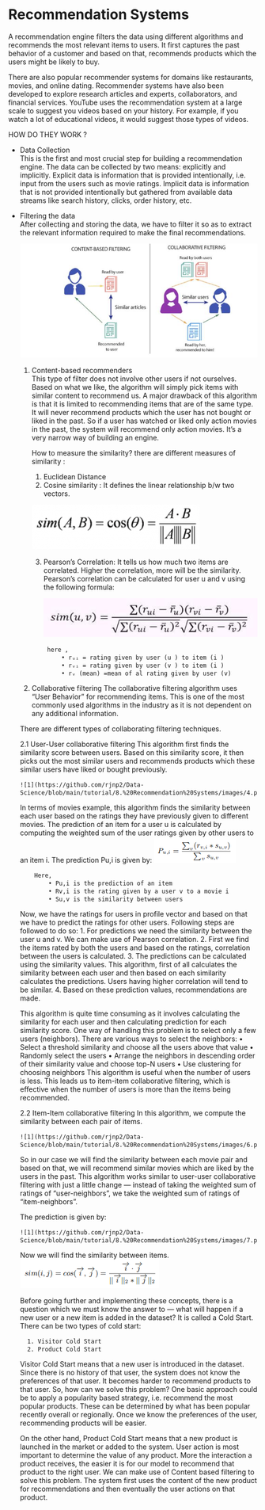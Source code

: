 # Recommendation Systems
A recommendation engine filters the data using different algorithms and recommends the most relevant items to users. It first captures the past behavior of a customer and based on that, recommends products which the users might be likely to buy.

There are also popular recommender systems for domains like restaurants, movies, and online dating. Recommender systems have also been developed to explore research articles and experts, collaborators, and financial services. YouTube uses the recommendation system at a large scale to suggest you videos based on your history. For example, if you watch a lot of educational videos, it would suggest those types of videos.

HOW DO THEY WORK ? 
- Data Collection \
This is the first and most crucial step for building a recommendation engine. The data can be collected by two means: explicitly and implicitly. 
Explicit data is information that is provided intentionally, i.e. input from the users such as movie ratings.
Implicit data is information that is not provided intentionally but gathered from available data streams like search history, clicks, order history, etc.

- Filtering the data \
  After collecting and storing the data, we have to filter it so as to extract the relevant information required to make the final recommendations.

  ![1](https://github.com/rjnp2/Data-Science/blob/main/tutorial/8.%20Recommendation%20Systems/images/1.png)

    1. Content-based recommenders \
        This type of filter does not involve other users if not ourselves. Based on what we like, the algorithm will simply pick items with similar content to recommend us.
        A major drawback of this algorithm is that it is limited to recommending items that are of the same type. It will never recommend products which the user has not bought or liked in the past. So if a user has watched or liked only action movies in the past, the system will recommend only action movies. It’s a very narrow way of building an engine.

        How to measure the similarity? there are different measures of similarity :
        1. Euclidean Distance
        2. Cosine similarity :
          It defines the linear relationship b/w two vectors.

          ![1](https://github.com/rjnp2/Data-Science/blob/main/tutorial/8.%20Recommendation%20Systems/images/2.png)

        3. Pearson’s Correlation: It tells us how much two items are correlated. Higher the correlation, more will be the similarity. Pearson’s correlation can be calculated for user u and v using the following formula:

            ![1](https://github.com/rjnp2/Data-Science/blob/main/tutorial/8.%20Recommendation%20Systems/images/3.png)

                here ,
                    • rᵤᵢ = rating given by user (u ) to item (i )
                    • rᵥᵢ = rating given by user (v ) to item (i )
                    • rᵥ (mean) =mean of al rating given by user (v)

    2. Collaborative filtering
      The collaborative filtering algorithm uses “User Behavior” for recommending items. This is one of the most commonly used algorithms in the industry as it is not dependent on any additional information. 

    There are different types of collaborating filtering techniques.

    2.1 User-User collaborative filtering
    This algorithm first finds the similarity score between users. Based on this similarity score, it then picks out the most similar users and recommends products which these similar users have liked or bought previously.

      ![1](https://github.com/rjnp2/Data-Science/blob/main/tutorial/8.%20Recommendation%20Systems/images/4.png)

    In terms of movies example, this algorithm finds the similarity between each user based on the ratings they have previously given to different movies. The prediction of an item for a user u is calculated by computing the weighted sum of the user ratings given by other users to an item i.
    The prediction Pu,i is given by:
       ![1](https://github.com/rjnp2/Data-Science/blob/main/tutorial/8.%20Recommendation%20Systems/images/5.png)

          Here,
              • Pu,i is the prediction of an item
              • Rv,i is the rating given by a user v to a movie i
              • Su,v is the similarity between users

    Now, we have the ratings for users in profile vector and based on that we have to predict the ratings for other users. 
    Following steps are followed to do so:
        1. For predictions we need the similarity between the user u and v. We can make use of Pearson correlation.
        2. First we find the items rated by both the users and based on the ratings, correlation between the users is calculated.
        3. The predictions can be calculated using the similarity values. This algorithm, first of all calculates the similarity between each user and then based on each similarity calculates the predictions. Users having higher correlation will tend to be similar.
        4. Based on these prediction values, recommendations are made. 

    This algorithm is quite time consuming as it involves calculating the similarity for each user and then calculating prediction for each similarity score. One way of handling this problem is to select only a few users (neighbors). There are various ways to select the neighbors:
        • Select a threshold similarity and choose all the users above that value
        • Randomly select the users
        • Arrange the neighbors in descending order of their similarity value and choose top-N users
        • Use clustering for choosing neighbors
    This algorithm is useful when the number of users is less. This leads us to item-item collaborative filtering, which is effective when the number of users is more than the items being recommended.

    2.2 Item-Item collaborative filtering
    In this algorithm, we compute the similarity between each pair of items.

      ![1](https://github.com/rjnp2/Data-Science/blob/main/tutorial/8.%20Recommendation%20Systems/images/6.png)

    So in our case we will find the similarity between each movie pair and based on that, we will recommend similar movies which are liked by the users in the past. This algorithm works similar to user-user collaborative filtering with just a little change — instead of taking the weighted sum of ratings of “user-neighbors”, we take the weighted sum of ratings of “item-neighbors”. 

    The prediction is given by:

      ![1](https://github.com/rjnp2/Data-Science/blob/main/tutorial/8.%20Recommendation%20Systems/images/7.png)

    Now we will find the similarity between items. \
      ![1](https://github.com/rjnp2/Data-Science/blob/main/tutorial/8.%20Recommendation%20Systems/images/8.png)


     Before going further and implementing these concepts, there is a question which we must know the answer to — what will happen if a new user or a new item is added in the dataset? It is called a Cold Start. There can be two types of cold start:

        1. Visitor Cold Start
        2. Product Cold Start

    Visitor Cold Start means that a new user is introduced in the dataset. Since there is no history of that user, the system does not know the preferences of that user. It becomes harder to recommend products to that user. So, how can we solve this problem? One basic approach could be to apply a popularity based strategy, i.e. recommend the most popular products. These can be determined by what has been popular recently overall or regionally. Once we know the preferences of the user, recommending products will be easier.

    On the other hand, Product Cold Start means that a new product is launched in the market or added to the system. User action is most important to determine the value of any product. More the interaction a product receives, the easier it is for our model to recommend that product to the right user. We can make use of Content based filtering to solve this problem. The system first uses the content of the new product for recommendations and then eventually the user actions on that product.
